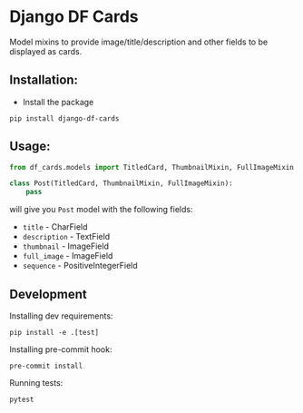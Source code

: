 # Django DF Cards

Model mixins to provide image/title/description and other fields to be displayed as cards.

## Installation:

- Install the package

```
pip install django-df-cards
```

## Usage:

```python
from df_cards.models import TitledCard, ThumbnailMixin, FullImageMixin

class Post(TitledCard, ThumbnailMixin, FullImageMixin):
    pass
```

will give you `Post` model with the following fields:

- `title` - CharField
- `description` - TextField
- `thumbnail` - ImageField
- `full_image` - ImageField
- `sequence` - PositiveIntegerField


## Development

Installing dev requirements:

```
pip install -e .[test]
```

Installing pre-commit hook:

```
pre-commit install
```

Running tests:

```
pytest
```
